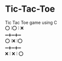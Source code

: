 # Tic-Tac-Toe
Tic Tac Toe game using C<br/>
⁣⭕ ❕⭕ ❕ ❌<br/>
➖➕➖➕➖<br/>
⭕ ❕⁣❌ ❕⭕<br/>
➖➕➖➕➖<br/>
❌ ❕ ❌ ❕ ⭕

